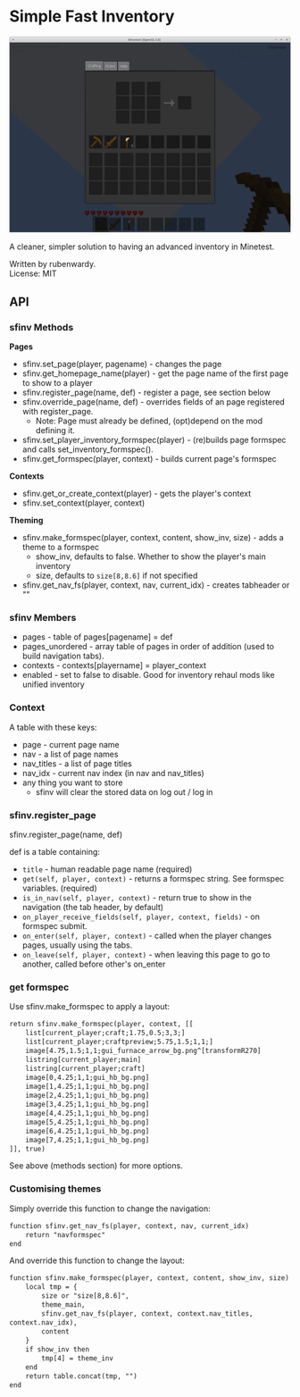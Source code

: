 # Simple Fast Inventory

![SFINV Screeny](screenshot.png)

A cleaner, simpler solution to having an advanced inventory in Minetest.

Written by rubenwardy.  
License: MIT

## API

### sfinv Methods

**Pages**

* sfinv.set_page(player, pagename) - changes the page
* sfinv.get_homepage_name(player) - get the page name of the first page to show to a player
* sfinv.register_page(name, def) - register a page, see section below
* sfinv.override_page(name, def) - overrides fields of an page registered with register_page.
    * Note: Page must already be defined, (opt)depend on the mod defining it.
* sfinv.set_player_inventory_formspec(player) - (re)builds page formspec
             and calls set_inventory_formspec().
* sfinv.get_formspec(player, context) - builds current page's formspec

**Contexts**

* sfinv.get_or_create_context(player) - gets the player's context
* sfinv.set_context(player, context)

**Theming**

* sfinv.make_formspec(player, context, content, show_inv, size) - adds a theme to a formspec
    * show_inv, defaults to false. Whether to show the player's main inventory
    * size, defaults to `size[8,8.6]` if not specified
* sfinv.get_nav_fs(player, context, nav, current_idx) - creates tabheader or ""

### sfinv Members

* pages - table of pages[pagename] = def
* pages_unordered - array table of pages in order of addition (used to build navigation tabs).
* contexts - contexts[playername] = player_context
* enabled - set to false to disable. Good for inventory rehaul mods like unified inventory

### Context

A table with these keys:

* page - current page name
* nav - a list of page names
* nav_titles - a list of page titles
* nav_idx - current nav index (in nav and nav_titles)
* any thing you want to store
    * sfinv will clear the stored data on log out / log in

### sfinv.register_page

sfinv.register_page(name, def)

def is a table containing:

* `title` - human readable page name (required)
* `get(self, player, context)` - returns a formspec string. See formspec variables. (required)
* `is_in_nav(self, player, context)` - return true to show in the navigation (the tab header, by default)
* `on_player_receive_fields(self, player, context, fields)` - on formspec submit.
* `on_enter(self, player, context)` - called when the player changes pages, usually using the tabs.
* `on_leave(self, player, context)` - when leaving this page to go to another, called before other's on_enter

### get formspec

Use sfinv.make_formspec to apply a layout:

	return sfinv.make_formspec(player, context, [[
		list[current_player;craft;1.75,0.5;3,3;]
		list[current_player;craftpreview;5.75,1.5;1,1;]
		image[4.75,1.5;1,1;gui_furnace_arrow_bg.png^[transformR270]
		listring[current_player;main]
		listring[current_player;craft]
		image[0,4.25;1,1;gui_hb_bg.png]
		image[1,4.25;1,1;gui_hb_bg.png]
		image[2,4.25;1,1;gui_hb_bg.png]
		image[3,4.25;1,1;gui_hb_bg.png]
		image[4,4.25;1,1;gui_hb_bg.png]
		image[5,4.25;1,1;gui_hb_bg.png]
		image[6,4.25;1,1;gui_hb_bg.png]
		image[7,4.25;1,1;gui_hb_bg.png]
	]], true)

See above (methods section) for more options.

### Customising themes

Simply override this function to change the navigation:

	function sfinv.get_nav_fs(player, context, nav, current_idx)
		return "navformspec"
	end

And override this function to change the layout:

	function sfinv.make_formspec(player, context, content, show_inv, size)
		local tmp = {
			size or "size[8,8.6]",
			theme_main,
			sfinv.get_nav_fs(player, context, context.nav_titles, context.nav_idx),
			content
		}
		if show_inv then
			tmp[4] = theme_inv
		end
		return table.concat(tmp, "")
	end
